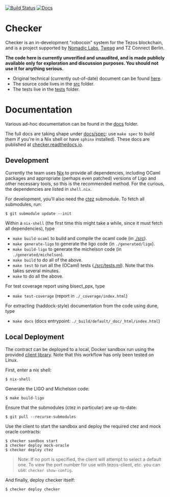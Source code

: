 [![Build Status](https://github.com/tezos-checker/huxian/workflows/CI/badge.svg)](https://github.com/tezos-checker/huxian/actions)
[![Docs](https://readthedocs.org/projects/checker/badge/?version=latest)](https://checker.readthedocs.io/en/latest/)

# Checker

Checker is an in-development "robocoin" system for the Tezos blockchain,
and is a project supported by [Nomadic Labs](https://nomadic-labs.com/),
[Tweag](https://tweag.io/) and TZ Connect Berlin.

**The code here is currently unverified and unaudited, and is made
publicly available only for exploration and discussion purposes.
You should not use it for anything serious.**

* Original technical (currently out-of-date) document can be found
  [here](https://hackmd.io/teMO2x9PRRy1iTBtrSMBvA?view).
* The source code lives in the [src](./src) folder.
* The tests live in the [tests](./tests) folder.

# Documentation

Various ad-hoc documentation can be found in the [docs](./docs) folder.

The full docs are taking shape under [docs/spec](./docs/spec): use `make spec`
to build them if you're in a Nix shell or have `sphinx` installed). These docs
are published at [checker.readthedocs.io](https://checker.readthedocs.io/).

## Development

Currently the team uses [Nix](https://nixos.org/) to provide all dependencies,
including OCaml packages and appropriate (perhaps even patched) versions of
Ligo and other necessary tools, so this is the recommended method. For the
curious, the dependencies are listed in `shell.nix`.

For development, you'll also need the [ctez](https://github.com/tezos-checker/ctez)
submodule. To fetch all submodules, run:
```console
$ git submodule update --init
```

Within a `nix-shell` (the first time this might take a while, since it must
fetch all dependencies), type

* `make build-ocaml` to build and compile the ocaml code (in [./src](./src)).
* `make generate-ligo` to generate the ligo code (in `./generated/ligo`).
* `make build-ligo` to generate the michelson code (in `./generated/michelson`).
* `make build` to do all of the above.
* `make test` to run all the (OCaml) tests ([./src/tests.ml](./src/tests.ml)). Note that this takes several minutes.
* `make` to do all the above.

For test coverage report using bisect_ppx, type
*  `make test-coverage` (report in `./_coverage/index.html`)

For extracting (haddock-style) documentation from the code using dune, type
*  `make docs` (docs entrypoint: `./_build/default/_doc/_html/index.html`)

## Local Deployment

The contract can be deployed to a local, Docker sandbox run using the provided
[client library](./client). Note that this workflow has only been tested on
Linux.

First, enter a nix shell:
```console
$ nix-shell
```

Generate the LIGO and Michelson code:

```console
$ make build-ligo
```

Ensure that the submodules (ctez in particular) are up-to-date:
```console
$ git pull --recurse-submodules
```

Use the client to start the sandbox and deploy the required ctez and mock
oracle contracts:

```console
$ checker sandbox start
$ checker deploy mock-oracle
$ checker deploy ctez
```

> Note: If no port is specified, the client will attempt to select a default
> one. To view the port number for use with tezos-client, etc. you can use:
> `checker show-config`.

And finally, deploy checker itself:
```console
$ checker deploy checker
```
